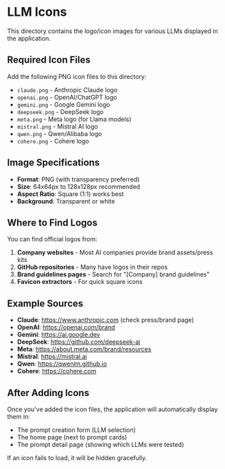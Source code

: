 # LLM Icons

This directory contains the logo/icon images for various LLMs displayed in the application.

## Required Icon Files

Add the following PNG icon files to this directory:

- `claude.png` - Anthropic Claude logo
- `openai.png` - OpenAI/ChatGPT logo
- `gemini.png` - Google Gemini logo
- `deepseek.png` - DeepSeek logo
- `meta.png` - Meta logo (for Llama models)
- `mistral.png` - Mistral AI logo
- `qwen.png` - Qwen/Alibaba logo
- `cohere.png` - Cohere logo

## Image Specifications

- **Format**: PNG (with transparency preferred)
- **Size**: 64x64px to 128x128px recommended
- **Aspect Ratio**: Square (1:1) works best
- **Background**: Transparent or white

## Where to Find Logos

You can find official logos from:

1. **Company websites** - Most AI companies provide brand assets/press kits
2. **GitHub repositories** - Many have logos in their repos
3. **Brand guidelines pages** - Search for "[Company] brand guidelines"
4. **Favicon extractors** - For quick square icons

## Example Sources

- **Claude**: https://www.anthropic.com (check press/brand page)
- **OpenAI**: https://openai.com/brand
- **Gemini**: https://ai.google.dev
- **DeepSeek**: https://github.com/deepseek-ai
- **Meta**: https://about.meta.com/brand/resources
- **Mistral**: https://mistral.ai
- **Qwen**: https://qwenlm.github.io
- **Cohere**: https://cohere.com

## After Adding Icons

Once you've added the icon files, the application will automatically display them in:
- The prompt creation form (LLM selection)
- The home page (next to prompt cards)
- The prompt detail page (showing which LLMs were tested)

If an icon fails to load, it will be hidden gracefully.
